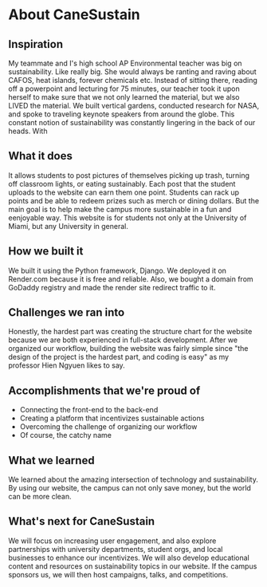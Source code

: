     

# About CaneSustain

## Inspiration

My teammate and I's high school AP Environmental teacher was big on sustainability. Like really big.
She would always be ranting and raving about CAFOS, heat islands, forever chemicals etc.
Instead of sitting there, reading off a powerpoint and lecturing for 75 minutes, our teacher took it
upon herself to make sure that we not only learned the material, but we also LIVED the material.
We built vertical gardens, conducted research for NASA, and spoke to traveling keynote speakers from
around the globe. This constant notion of sustainability was constantly lingering in the back of our 
heads. With 

## What it does

 It allows students to post pictures of themselves picking up trash, turning off classroom lights, or eating sustainably. Each post that the student uploads to the website can earn them one point. Students can rack up points and be able to redeem prizes such as merch or dining dollars. But the main goal is to help make the campus more sustainable in a fun and eenjoyable way. This website is for students not only at the University of Miami, but any University in general.

## How we built it

We built it using the Python framework, Django. We deployed it on Render.com because it is free and reliable. Also, we bought a domain from GoDaddy registry and made the render site redirect traffic to it.

## Challenges we ran into

Honestly, the hardest part was creating the structure chart for the website because we are both experienced in full-stack development. After we organized our workflow, building the website was fairly simple since "the design of the project is the hardest part, and coding is easy" as my professor Hien Ngyuen likes to say.

## Accomplishments that we're proud of

 - Connecting the front-end to the back-end
 - Creating a platform that incentivizes sustainable actions
 - Overcoming the challenge of organizing our workflow
 - Of course, the catchy name

## What we learned

We learned about the amazing intersection of technology and sustainability. By using our website, the campus can not only save money, but the world can be more clean.

## What's next for CaneSustain

We will focus on increasing user engagement, and also explore partnerships with university  departments, student orgs, and local businesses to enhance our incentivizes. We will also develop educational content and resources on sustainability topics in our website. If the campus sponsors us, we will then host campaigns, talks, and competitions. 